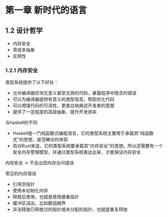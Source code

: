 # 第一章 新时代的语言

## 1.2 设计哲学

- 内存安全
- 零成本抽象
- 实用性

### 1.2.1 内存安全

类型系统提供了以下好处：

- 允许编译器侦测无意义甚至无效的代码，暴露程序中隐含的错误
- 可以为编译器提供有意义的类型信息，帮助优化代码
- 可以增强代码的可读性，更直白地阐述开发者的意图
- 提供了一定程度的高级抽象，提升开发效率

与haskell的不同

- Haskell是一门纯函数式编程语言，它的类型系统主要用于承载其"纯函数式"的思想，是范畴论的体现
- 而对Rust来说，它的类型系统要承载其"内存安全"的思想。所以还需要有一个安全内存管理模型，并通过类型系统表达出来，才能保证内存安全

内存安全 -> 不会出现内存访问错误

常见的内存错误
- 引用空指针
- 使用未初始化内存
- 释放后使用，也就是使用悬垂指针
- 缓冲区溢出，比如数组越界
- 非法释放已释放过的指针或未分配的指针，也就是重复释放